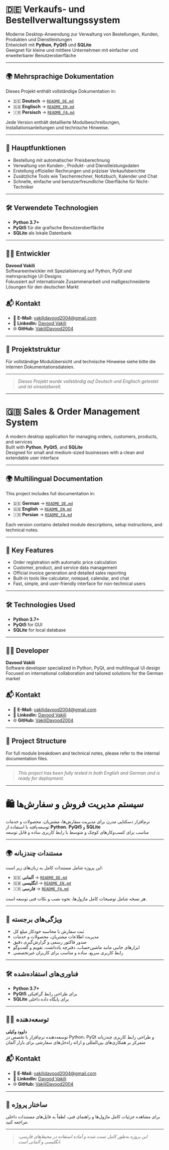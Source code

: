 # 🇩🇪 Verkaufs- und Bestellverwaltungssystem

Moderne Desktop-Anwendung zur Verwaltung von Bestellungen, Kunden, Produkten und Dienstleistungen  
Entwickelt mit **Python**, **PyQt5** und **SQLite**  
Geeignet für kleine und mittlere Unternehmen mit einfacher und erweiterbarer Benutzeroberfläche

---

## 🌍 Mehrsprachige Dokumentation

Dieses Projekt enthält vollständige Dokumentation in:

- 🇩🇪 **Deutsch** → [`README_DE.md`](./README_DE.md)  
- 🇬🇧 **Englisch** → [`README_EN.md`](./README_EN.md)  
- 🇮🇷 **Persisch** → [`README_FA.md`](./README_FA.md)

Jede Version enthält detaillierte Modulbeschreibungen, Installationsanleitungen und technische Hinweise.

---

## 🚀 Hauptfunktionen

- Bestellung mit automatischer Preisberechnung  
- Verwaltung von Kunden-, Produkt- und Dienstleistungsdaten  
- Erstellung offizieller Rechnungen und präziser Verkaufsberichte  
- Zusätzliche Tools wie Taschenrechner, Notizbuch, Kalender und Chat  
- Schnelle, einfache und benutzerfreundliche Oberfläche für Nicht-Techniker

---

## 🛠️ Verwendete Technologien

- **Python 3.7+**  
- **PyQt5** für die grafische Benutzeroberfläche  
- **SQLite** als lokale Datenbank

---

## 👨‍💻 Entwickler

**Davood Vakili**  
Softwareentwickler mit Spezialisierung auf Python, PyQt und mehrsprachige UI-Designs  
Fokussiert auf internationale Zusammenarbeit und maßgeschneiderte Lösungen für den deutschen Markt


## 📬 Kontakt

- 📧 **E-Mail:** [vakilidavood2004@gmail.com](mailto:vakilidavood2004@gmail.com)  
- 💼 **LinkedIn:** [Davood Vakili](https://www.linkedin.com/in/davood-vakili/)  
- 🌐 **GitHub:** [VakiliDavood2004](https://github.com/VakiliDavood2004)

---

## 📁 Projektstruktur

Für vollständige Modulübersicht und technische Hinweise siehe bitte die internen Dokumentationsdateien.

---

> _Dieses Projekt wurde vollständig auf Deutsch und Englisch getestet und ist einsatzbereit._


---


# 🇬🇧 Sales & Order Management System

A modern desktop application for managing orders, customers, products, and services  
Built with **Python**, **PyQt5**, and **SQLite**  
Designed for small and medium-sized businesses with a clean and extendable user interface

---

## 🌍 Multilingual Documentation

This project includes full documentation in:

- 🇩🇪 **German** → [`README_DE.md`](./README_DE.md)  
- 🇬🇧 **English** → [`README_EN.md`](./README_EN.md)  
- 🇮🇷 **Persian** → [`README_FA.md`](./README_FA.md)

Each version contains detailed module descriptions, setup instructions, and technical notes.

---

## 🚀 Key Features

- Order registration with automatic price calculation  
- Customer, product, and service data management  
- Official invoice generation and detailed sales reporting  
- Built-in tools like calculator, notepad, calendar, and chat  
- Fast, simple, and user-friendly interface for non-technical users

---

## 🛠️ Technologies Used

- **Python 3.7+**  
- **PyQt5** for GUI  
- **SQLite** for local database

---

## 👨‍💻 Developer

**Davood Vakili**  
Software developer specialized in Python, PyQt, and multilingual UI design  
Focused on international collaboration and tailored solutions for the German market

## 📬 Kontakt

- 📧 **E-Mail:** [vakilidavood2004@gmail.com](mailto:vakilidavood2004@gmail.com)  
- 💼 **LinkedIn:** [Davood Vakili](https://www.linkedin.com/in/davood-vakili/)  
- 🌐 **GitHub:** [VakiliDavood2004](https://github.com/VakiliDavood2004)

---

## 📁 Project Structure

For full module breakdown and technical notes, please refer to the internal documentation files.

---

> _This project has been fully tested in both English and German and is ready for deployment._


---


# 🛍️ سیستم مدیریت فروش و سفارش‌ها

نرم‌افزار دسکتاپی مدرن برای مدیریت سفارش‌ها، مشتریان، محصولات و خدمات  
توسعه‌یافته با استفاده از **Python**، **PyQt5** و **SQLite**  
مناسب برای کسب‌وکارهای کوچک و متوسط با رابط کاربری ساده و قابل توسعه

---

## 🌍 مستندات چندزبانه

این پروژه شامل مستندات کامل به زبان‌های زیر است:

- 🇩🇪 **آلمانی** → [`README_DE.md`](./README_DE.md)  
- 🇬🇧 **انگلیسی** → [`README_EN.md`](./README_EN.md)  
- 🇮🇷 **فارسی** → [`README_FA.md`](./README_FA.md)

هر نسخه شامل توضیحات کامل ماژول‌ها، نحوه نصب و نکات فنی توسعه است.

---

## 🚀 ویژگی‌های برجسته

- ثبت سفارش با محاسبه خودکار مبلغ کل  
- مدیریت اطلاعات مشتریان، محصولات و خدمات  
- صدور فاکتور رسمی و گزارش‌گیری دقیق  
- ابزارهای جانبی مانند ماشین‌حساب، دفترچه یادداشت، تقویم و گفت‌وگو  
- رابط کاربری سریع، ساده و مناسب برای کاربران غیرتخصصی

---

## 🛠️ فناوری‌های استفاده‌شده

- **Python 3.7+**  
- **PyQt5** برای طراحی رابط گرافیکی  
- **SQLite** برای پایگاه داده داخلی

---

## 👨‍💻 توسعه‌دهنده

**داوود وکیلی**  
توسعه‌دهنده نرم‌افزار با تخصص در Python، PyQt و طراحی رابط کاربری چندزبانه  
متمرکز بر همکاری‌های بین‌المللی و ارائه راه‌حل‌های سفارشی برای بازار آلمان

## 📬 Kontakt

- 📧 **E-Mail:** [vakilidavood2004@gmail.com](mailto:vakilidavood2004@gmail.com)  
- 💼 **LinkedIn:** [Davood Vakili](https://www.linkedin.com/in/davood-vakili/)  
- 🌐 **GitHub:** [VakiliDavood2004](https://github.com/VakiliDavood2004)

---

## 📁 ساختار پروژه

برای مشاهده جزئیات کامل ماژول‌ها و راهنمای فنی، لطفاً به فایل‌های مستندات داخلی مراجعه کنید.

---

> _این پروژه به‌طور کامل تست شده و آماده استفاده در محیط‌های فارسی، انگلیسی و آلمانی است._
